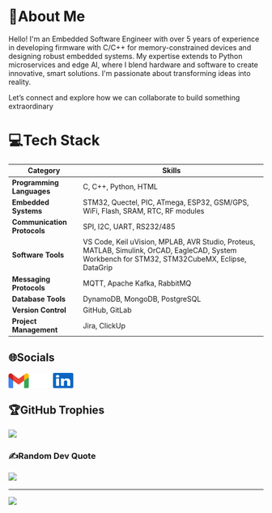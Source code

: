 
# 🙇About Me

Hello! I'm an Embedded Software Engineer with over 5 years of experience in developing firmware with C/C++ for memory-constrained devices and designing robust embedded systems. My expertise extends to Python microservices and edge AI, where I blend hardware and software to create innovative, smart solutions. I'm passionate about transforming ideas into reality.

Let’s connect and explore how we can collaborate to build something extraordinary


# 💻Tech Stack

| **Category**            | **Skills**                                                                                         |
|-------------------------|----------------------------------------------------------------------------------------------------|
| **Programming Languages** | C, C++, Python, HTML                                                                              |
| **Embedded Systems**    | STM32, Quectel, PIC, ATmega, ESP32, GSM/GPS, WiFi, Flash, SRAM, RTC, RF modules                    |
| **Communication Protocols** | SPI, I2C, UART, RS232/485                                                                      |
| **Software Tools**      | VS Code, Keil uVision, MPLAB, AVR Studio, Proteus, MATLAB, Simulink, OrCAD, EagleCAD, System Workbench for STM32, STM32CubeMX, Eclipse, DataGrip |
| **Messaging Protocols** | MQTT, Apache Kafka, RabbitMQ                                                                       |
| **Database Tools**      | DynamoDB, MongoDB, PostgreSQL                                                                      |
| **Version Control**     | GitHub, GitLab                                                                                     |
| **Project Management**  | Jira, ClickUp  

## 🌐Socials

<p align="left"> <a href="mailto:sreeraj001sudhakaran@gmail.com" target="blank"><img align="center" src=icons/gmail.svg alt="gmail" height="30" width="40" /></a> <a href="https://github.com/sreeraj-sudhakaran" target="blank"><img align="center" src=icons/github-dark.svg alt="github" height="30" width="40" /></a> <a href="https://linkedin.com/in/sreeraj-sudhakaran" target="blank"><img align="center" src=icons/linkedin.svg alt="linkedin" height="30" width="40" /></a> </p>

<!-- # 📊GitHub Stats :
![](https://github-readme-stats.vercel.app/api?username=sreeraj-sudhakaran&theme=great-gatsby&hide_border=false&include_all_commits=false&count_private=false)<br/>
![](https://github-readme-streak-stats.herokuapp.com/?user=sreeraj-sudhakaran&theme=great-gatsby&hide_border=false)<br/>
![](https://github-readme-stats.vercel.app/api/top-langs/?username=sreeraj-sudhakaran&theme=great-gatsby&hide_border=false&include_all_commits=false&count_private=false&layout=compact) -->

## 🏆GitHub Trophies
![](https://github-profile-trophy.vercel.app/?username=sreeraj-sudhakaran&theme=gruvbox&no-frame=true&no-bg=false&margin-w=4)
<!--![](https://github-trophies.vercel.app/?username=sreeraj-sudhakaran&theme=gruvbox&no-frame=false&no-bg=false&margin-w=4) -->

### ✍️Random Dev Quote
![](https://quotes-github-readme.vercel.app/api?type=horizontal&theme=radical)

---
[![](https://visitcount.itsvg.in/api?id=sreeraj-sudhakaran&icon=0&color=0)](https://visitcount.itsvg.in)
